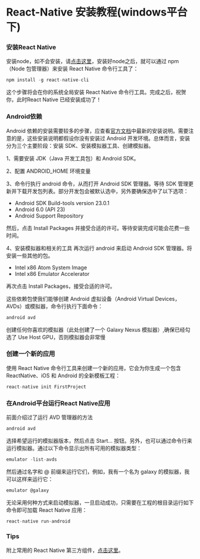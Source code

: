 # React-Native 安装教程(windows平台下)
### 安装React Native
安装node，如不会安装，请[点击这里](https://github.com/kiss19861127/nodejs-demo/blob/master/README.md)，安装好node之后，就可以通过 npm（Node 包管理器）来安装 React Native 命令行工具了：
```javascript
npm install -g react-native-cli
```
这个步骤将会在你的系统全局安装 React Native 命令行工具。完成之后，祝贺你，此时React Native 已经安装成功了！
### Android依赖
Android 依赖的安装需要较多的步骤，应查看[官方文档](https://facebook.github.io/react-native/docs/android-setup.html)中最新的安装说明。需要注意的是，这些安装说明都假设你没有安装过 Android 开发环境。总体而言，安装分为三个主要阶段：安装 SDK、安装模拟器工具、创建模拟器。

1、需要安装 JDK（Java 开发工具包）和 Android SDK。

2、配置 ANDROID_HOME 环境变量

3、命令行执行 android 命令，从而打开 Android SDK 管理器。等待 SDK 管理更新并下载开发包列表。部分开发包会被默认选中，另外要确保选中了以下选项：
* Android SDK Build-tools version 23.0.1
* Android 6.0 (API 23)
* Android Support Repository

然后，点击 Install Packages 并接受合适的许可。等待安装完成可能会花费一些时间。

4、安装模拟器和相关的工具
再次运行 android 来启动 Android SDK 管理器。将安装一些其他的包。
* Intel x86 Atom System Image 
* Intel x86 Emulator Accelerator 

再次点击 Install Packages，接受合适的许可。

这些依赖包使我们能够创建 Android 虚拟设备（Android Virtual Devices，AVDs）或模拟器，命令行执行下面命令：
```javascript
android avd
```
创建任何你喜欢的模拟器（此处创建了一个 Galaxy Nexus 模拟器）,确保已经勾选了 Use Host GPU，否则模拟器会非常慢
### 创建一个新的应用
使用 React Native 命令行工具来创建一个新的应用，它会为你生成一个包含 ReactNative、iOS 和 Android 的全新模板工程：
```javascript
react-native init FirstProject
```
### 在Android平台运行React Native应用
前面介绍过了运行 AVD 管理器的方法
```javascript
android avd
```
选择希望运行的模拟器版本，然后点击 Start... 按钮。另外，也可以通过命令行来运行模拟器。通过以下命令显示出所有可用的模拟器类型：
```javascript
emulator -list-avds
```
然后通过名字和 @ 前缀来运行它们，例如，我有一个名为 galaxy 的模拟器，我可以这样来运行它：
```javascript
emulator @galaxy
```
无论采用何种方式来启动模拟器，一旦启动成功，只需要在工程的根目录运行如下命令即可加载 React Native 应用：
```javascript
react-native run-android
```
### Tips
附上常用的 React Native 第三方组件，[点击这里](https://github.com/kiss19861127/react-native-demos/blob/master/Third%20Party%20Components.md)。
